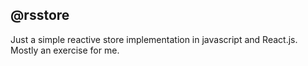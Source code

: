 ## @rsstore

Just a simple reactive store implementation in javascript and React.js. Mostly an exercise for me.
